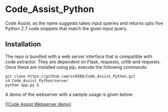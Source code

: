 # Code_Assist_Python

Code Assist, as the name suggests takes input queries and returns upto five Python 2.7 code snippets that match the given input query.

## Installation
The repo is bundled with a web server interface that is compatible with code extractor. They are dependent on Flask, requests, urllib and requests. Once these are installed using pip, execute the following commands:

```
git clone https://github.com/sv9388/Code_Assist_Python.git
cd Code_Assist_Python/server
python app.py &
```

A demo of the webserver with a sample usage is given below:

[![Code Assist Webserver demo]](https://raw.githubusercontent.com/sv9388/Code_Assist_Python/master/demo.mp4)

